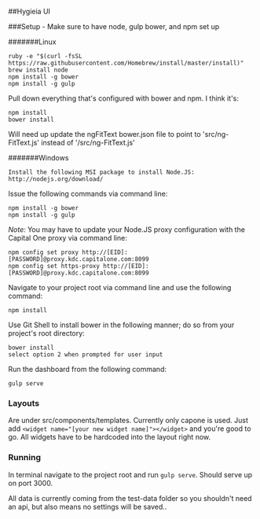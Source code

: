 ##Hygieia UI 

###Setup -
Make sure to have node, gulp bower, and npm set up

#######Linux

    ruby -e "$(curl -fsSL https://raw.githubusercontent.com/Homebrew/install/master/install)"
    brew install node
    npm install -g bower
    npm install -g gulp
    
Pull down everything that's configured with bower and npm. I think it's:

    npm install
    bower install
    
Will need up update the ngFitText bower.json file to point to 'src/ng-FitText.js' instead of '/src/ng-FitText.js'
     
#######Windows

	Install the following MSI package to install Node.JS:  http://nodejs.org/download/

Issue the following commands via command line:
	
	npm install -g bower
	npm install -g gulp
	
<em>Note:</em>  You may have to update your Node.JS proxy configuration with the Capital One proxy via command line:

	npm config set proxy http://[EID]:[PASSWORD]@proxy.kdc.capitalone.com:8099
	npm config set https-proxy http://[EID]:[PASSWORD]@proxy.kdc.capitalone.com:8099
	
Navigate to your project root via command line and use the following command:

	npm install
	
Use Git Shell to install bower in the following manner; do so from your project's root directory:

	bower install
	select option 2 when prompted for user input

Run the dashboard from the following command:
	
	gulp serve
	


### Layouts
Are under src/components/templates. Currently only capone is used. Just add ```<widget name="[your new widget name]"></widget>``` and you're good to go. 
All widgets have to be hardcoded into the layout right now.
 

### Running
In terminal navigate to the project root and run ```gulp serve```. Should serve up on port 3000.

All data is currently coming from the test-data folder so you shouldn't need an api, but also means no settings will be saved..
 
